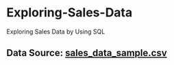 # Exploring-Sales-Data
Exploring Sales Data by Using SQL

## Data Source: [sales_data_sample.csv](https://github.com/ngngan023/Exploring-Sales-Data/files/10930643/sales_data_sample.csv)
